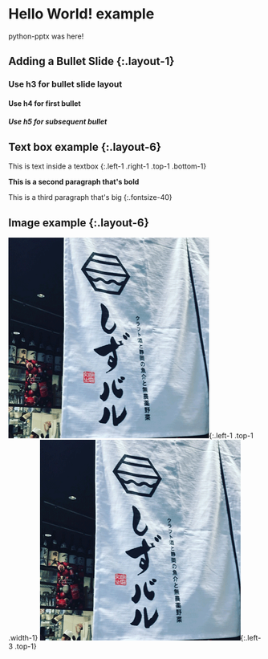 Hello World! example
====================

python-pptx was here!

Adding a Bullet Slide {:.layout-1}
----------------------------------

### Use h3 for bullet slide layout
#### Use h4 for first bullet
##### Use h5 for subsequent bullet

Text box example {:.layout-6}
-----------------------------

This is text inside a textbox
{:.left-1 .right-1 .top-1 .bottom-1}

**This is a second paragraph that's bold**

This is a third paragraph that's big
{:.fontsize-40}

Image example {:.layout-6}
--------------------------
![shizubar](examples/shizubar.png){:.left-1 .top-1 .width-1}
![shizubar](examples/shizubar.png){:.left-3 .top-1}

